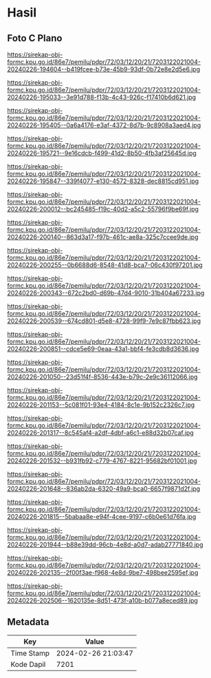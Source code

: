 # Hasil

## Foto C Plano

https://sirekap-obj-formc.kpu.go.id/86e7/pemilu/pdpr/72/03/12/20/21/7203122021004-20240226-194604--b419fcee-b73e-45b9-93df-0b72e8e2d5e6.jpg

https://sirekap-obj-formc.kpu.go.id/86e7/pemilu/pdpr/72/03/12/20/21/7203122021004-20240226-195033--3e91d788-f13b-4c43-926c-f17410b6d621.jpg

https://sirekap-obj-formc.kpu.go.id/86e7/pemilu/pdpr/72/03/12/20/21/7203122021004-20240226-195405--0a6a4176-e3af-4372-8d7b-9c8908a3aed4.jpg

https://sirekap-obj-formc.kpu.go.id/86e7/pemilu/pdpr/72/03/12/20/21/7203122021004-20240226-195721--9e16cdcb-f499-41d2-8b50-4fb3af25645d.jpg

https://sirekap-obj-formc.kpu.go.id/86e7/pemilu/pdpr/72/03/12/20/21/7203122021004-20240226-195847--339f4077-e130-4572-8328-dec8815cd951.jpg

https://sirekap-obj-formc.kpu.go.id/86e7/pemilu/pdpr/72/03/12/20/21/7203122021004-20240226-200012--bc245485-f19c-40d2-a5c2-55796f9be69f.jpg

https://sirekap-obj-formc.kpu.go.id/86e7/pemilu/pdpr/72/03/12/20/21/7203122021004-20240226-200140--863d3a17-f97b-461c-ae8a-325c7ccee9de.jpg

https://sirekap-obj-formc.kpu.go.id/86e7/pemilu/pdpr/72/03/12/20/21/7203122021004-20240226-200255--0b6688d6-8548-41d8-bca7-06c430f97201.jpg

https://sirekap-obj-formc.kpu.go.id/86e7/pemilu/pdpr/72/03/12/20/21/7203122021004-20240226-200343--672c2bd0-d69b-47d4-9010-31b404a67233.jpg

https://sirekap-obj-formc.kpu.go.id/86e7/pemilu/pdpr/72/03/12/20/21/7203122021004-20240226-200539--674cd801-d5e8-4728-99f9-7e9c87fbb623.jpg

https://sirekap-obj-formc.kpu.go.id/86e7/pemilu/pdpr/72/03/12/20/21/7203122021004-20240226-200851--cdce5e69-0eaa-43a1-bbf4-fe3cdb8d3636.jpg

https://sirekap-obj-formc.kpu.go.id/86e7/pemilu/pdpr/72/03/12/20/21/7203122021004-20240226-201050--23d51f4f-8536-443e-b79c-2e9c36112066.jpg

https://sirekap-obj-formc.kpu.go.id/86e7/pemilu/pdpr/72/03/12/20/21/7203122021004-20240226-201153--5c081f01-93e4-4184-8c1e-9b152c2326c7.jpg

https://sirekap-obj-formc.kpu.go.id/86e7/pemilu/pdpr/72/03/12/20/21/7203122021004-20240226-201317--8c545af4-a2df-4dbf-a6c1-e88d32b07caf.jpg

https://sirekap-obj-formc.kpu.go.id/86e7/pemilu/pdpr/72/03/12/20/21/7203122021004-20240226-201532--b931fb92-c779-4767-8221-95682bf01001.jpg

https://sirekap-obj-formc.kpu.go.id/86e7/pemilu/pdpr/72/03/12/20/21/7203122021004-20240226-201648--836ab2da-6320-49a9-bca0-6657f9871d2f.jpg

https://sirekap-obj-formc.kpu.go.id/86e7/pemilu/pdpr/72/03/12/20/21/7203122021004-20240226-201815--5babaa8e-e94f-4cee-9197-c6b0e61d76fa.jpg

https://sirekap-obj-formc.kpu.go.id/86e7/pemilu/pdpr/72/03/12/20/21/7203122021004-20240226-201944--b88e39dd-96cb-4e8d-a0d7-adab27771840.jpg

https://sirekap-obj-formc.kpu.go.id/86e7/pemilu/pdpr/72/03/12/20/21/7203122021004-20240226-202135--2f00f3ae-f968-4e8d-9be7-498bee2595ef.jpg

https://sirekap-obj-formc.kpu.go.id/86e7/pemilu/pdpr/72/03/12/20/21/7203122021004-20240226-202506--1620135e-8d51-473f-a10b-b077a8eced89.jpg


## Metadata

| Key        | Value               |
| ---------- | ------------------- |
| Time Stamp | 2024-02-26 21:03:47 |
| Kode Dapil | 7201                |



